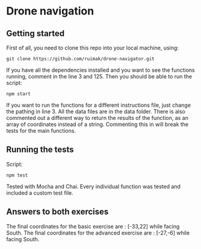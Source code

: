 # Drone navigation

## Getting started

First of all, you need to clone this repo into your local machine, using:

```
git clone https://github.com/ruimak/drone-navigator.git
```

If you have all the dependencies installed and you want to see the functions running, comment in the line 3 and 125.
Then you should be able to run the script:
```
npm start

```

If you want to run the functions for a different instructions file, just change the pathing in line 3. All the data files are in the data folder.
There is also commented out a different way to return the results of the function, as an array of coordinates instead of a string. Commenting this in will break the tests for the main functions.

## Running the tests

Script:

```
npm test

```

Tested with Mocha and Chai.
Every individual function was tested and included a custom test file.

## Answers to both exercises

The final coordinates for the basic exercise are : [-33,22] while facing South.
The final coordinates for the advanced exercise are : [-27,-6] while facing South.